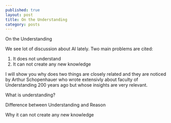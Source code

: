 ```yaml
---
published: true
layout: post
title: On the Understanding
category: posts
---
```


On the Understanding

We see lot of discussion about AI lately. Two main problems are cited: 

1. It does not understand
2. It can not create any new knowledge

I will show you why does two things are closely related and they are noticed by Arthur Schopenhauer who wrote extensivly about faculty of Understanding 200 years ago but whose insights are very relevant.


What is understanding?

Difference between Understanding and Reason

Why it can not create any new knowledge



